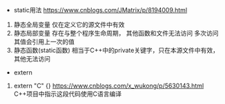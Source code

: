- static用法
https://www.cnblogs.com/JMatrix/p/8194009.html

1. 静态全局变量
    仅在定义它的源文件中有效
2. 静态局部变量
    存在与整个程序生命周期，
    其他函数和文件无法访问
    多次访问其值会引用上一次的值
3. 静态函数(static函数)
    相当于C++中的private关键字，只在本源文件中有效，其他无法访问


- extern

1. extern "C" {}
    https://www.cnblogs.com/x_wukong/p/5630143.html
    C++项目中指示这段代码使用C语言编译
    